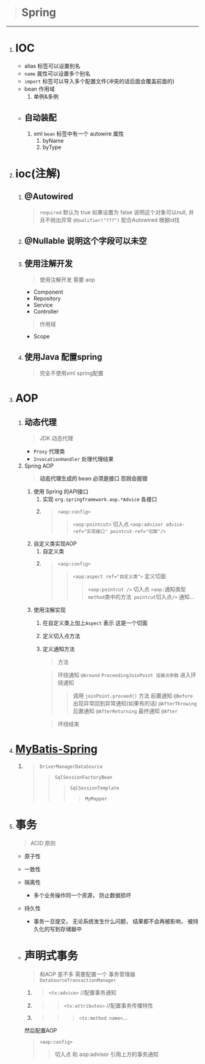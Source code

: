 > # Spring
---
1. # IOC
    * alias 标签可以设置别名
    * `name` 属性可以设置多个别名
    * `import` 标签可以导入多个配置文件(冲突的话后面会覆盖前面的)
    * bean 作用域
        1. 单例&多例
    * ## 自动装配
        1. xml `bean` 标签中有一个 autowire 属性
            1. byName
            2. byType
2. # ioc(注解)
    1. ## @Autowired
        > `required` 默认为 true 如果设置为 false 说明这个对象可以null, 并且不抛出异常
        > `@Qualifier("???")` 配合Autowired 根据id找
    3. ## @Nullable 说明这个字段可以未空
    2. ## 使用注解开发
        > 使用注解开发 需要 aop
        
        * Component
        * Repository
        * Service
        * Controller
        
        > 作用域
        - Scope

    3. ## 使用Java 配置spring
        > 完全不使用xml spring配置

3. # AOP
    1. ## 动态代理
        > JDK 动态代理
        - `Proxy` 代理类
        - `InvocationHandler`  处理代理结果
    2. Spring AOP
        > **动态代理生成的 bean 必须是接口 否则会报错**
        1. 使用 Spring 的API接口
            1. 实现 `org.springframework.aop.*Advice` 各接口
            2. >`<aop:config>`
                >> `<aop:pointcut>` 切入点
                >> `<aop:advisor advice-ref="实现接口" pointcut-ref="切面"/>`
        2. 自定义类实现AOP
            1. 自定义类
            2. >`<aop:config>`
                >> `<aop:aspect ref="自定义类">` 定义切面
                >>>  `<aop:pointcut />` 切入点
                >>> `<aop:`通知类型` method `类中的方法`  pointcut `切入点`/>` 通知...
        3. 使用注解实现
            1. 在自定义类上加上`Aspect` 表示 这是一个切面
            2. 定义切入点方法
            3. 定义通知方法
                > 方法
                
                >环绕通知 `@Around` `ProceedingJoinPoint 连接点参数` 
                >进入环绕通知
                >> 调用 `joinPoint.proceed()` 方法 
                >> 前置通知 `@Before`
                >> 出现异常回到异常通知(如果有的话) `@AfterThrowing`
                >> 后置通知 `@AfterReturning`
                >>最终通知 `@After`

                >环绕结束
4. # [MyBatis-Spring](http://mybatis.org/spring/zh/index.html)
    1. > `DriverManagerDataSource`
        > > `SqlSessionFactoryBean`
        > >> `SqlSessionTemplate`
        > >>> `MyMapper`
5. # 事务
    > ACID 原则
    * 原子性
    * 一致性
    * 隔离性
        * 多个业务操作同一个资源， 防止数据损坏
    * 持久性
        * 事务一旦提交， 无论系统发生什么问题， 结果都不会再被影响， 被持久化的写到存储器中

    * # 声明式事务
        > 和AOP 差不多 需要配置一个 事务管理器 `DataSourceTransactionManager`
        1. >`<tx:advice>` //配置事务通知
        2. >> `<tx:attributes>` //配置事务传播特性
        3. >>> `<tx:method name>`...
        
        然后配置AOP
        >`<aop:config>`
        >> 切入点 和 aop:advisor 引用上方的事务通知